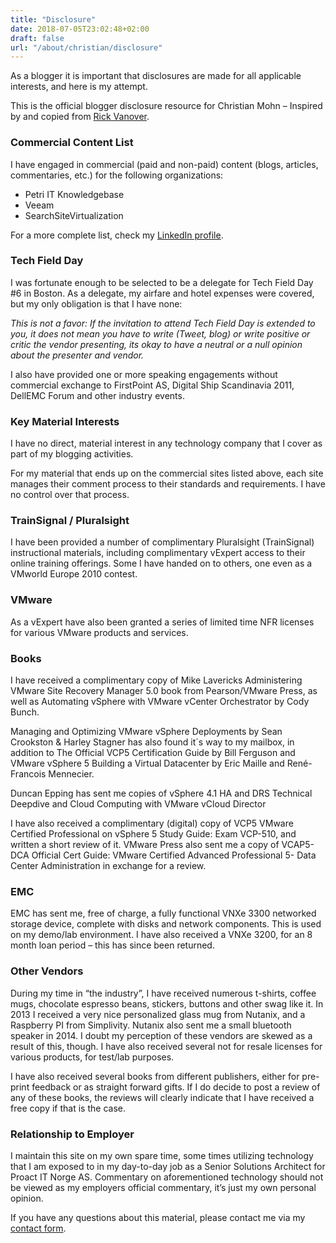 ```yaml
---
title: "Disclosure"
date: 2018-07-05T23:02:48+02:00
draft: false
url: "/about/christian/disclosure"
---
```


As a blogger it is important that disclosures are made for all applicable interests, and here is my attempt.

This is the official blogger disclosure resource for Christian Mohn – Inspired by and copied from [Rick Vanover](https://rickvanover.wordpress.com/blogger-disclosure-information/).

### Commercial Content List

I have engaged in commercial (paid and non-paid) content (blogs, articles, commentaries, etc.) for the following organizations:

* Petri IT Knowledgebase
* Veeam
* SearchSiteVirtualization

For a more complete list, check my [LinkedIn profile](https://www.linkedin.com/in/christianmohn/).

### Tech Field Day
I was fortunate enough to be selected to be a delegate for Tech Field Day #6 in Boston. As a delegate, my airfare and hotel expenses were covered, but my only obligation is that I have none:

_This is not a favor: If the invitation to attend Tech Field Day is extended to you, it does not mean you have to write (Tweet, blog) or write positive or critic the vendor presenting, its okay to have a neutral or a null opinion about the presenter and vendor._

I also have provided one or more speaking engagements without commercial exchange to FirstPoint AS, Digital Ship Scandinavia 2011, DellEMC Forum and other industry events.

### Key Material Interests
I have no direct, material interest in any technology company that I cover as part of my blogging activities.

For my material that ends up on the commercial sites listed above, each site manages their comment process to their standards and requirements. I have no control over that process.

### TrainSignal / Pluralsight
I have been provided a number of complimentary Pluralsight (TrainSignal) instructional materials, including complimentary vExpert access to their online training offerings. Some I have handed on to others, one even as a VMworld Europe 2010 contest.

### VMware
As a vExpert have also been granted a series of limited time NFR licenses for various VMware products and services.

### Books
I have received a complimentary copy of Mike Lavericks Administering VMware Site Recovery Manager 5.0 book from Pearson/VMware Press, as well as Automating vSphere with VMware vCenter Orchestrator by Cody Bunch.

Managing and Optimizing VMware vSphere Deployments by Sean Crookston & Harley Stagner has also found it´s way to my mailbox, in addition to The Official VCP5 Certification Guide by Bill Ferguson and VMware vSphere 5 Building a Virtual Datacenter by Eric Maille and René-Francois Mennecier.

Duncan Epping has sent me copies of vSphere 4.1 HA and DRS Technical Deepdive and Cloud Computing with VMware vCloud Director

I have also received a complimentary (digital) copy of VCP5 VMware Certified Professional on vSphere 5 Study Guide: Exam VCP-510, and written a short review of it. VMware Press also sent me a copy of VCAP5-DCA Official Cert Guide: VMware Certified Advanced Professional 5- Data Center Administration in exchange for a review.

### EMC
EMC has sent me, free of charge, a fully functional VNXe 3300 networked storage device, complete with disks and network components. This is used on my demo/lab environment. I have also received a VNXe 3200, for an 8 month loan period – this has since been returned.

### Other Vendors
During my time in “the industry”, I have received numerous t-shirts, coffee mugs, chocolate espresso beans, stickers, buttons and other swag like it. In 2013 I received a very nice personalized glass mug from Nutanix, and a Raspberry PI from Simplivity. Nutanix also sent me a small bluetooth speaker in 2014. I doubt my perception of these vendors are skewed as a result of this, though. I have also received several not for resale licenses for various products, for test/lab purposes.

I have also received several books from different publishers, either for pre-print feedback or as straight forward gifts. If I do decide to post a review of any of these books, the reviews will clearly indicate that I have received a free copy if that is the case.

### Relationship to Employer
I maintain this site on my own spare time, some times utilizing technology that I am exposed to in my day-to-day job as a Senior Solutions Architect for Proact IT Norge AS. Commentary on aforementioned technology should not be viewed as my employers official commentary, it’s just my own personal opinion.


If you have any questions about this material, please contact me via my [contact form](/contact/).
